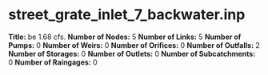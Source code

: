 # street_grate_inlet_7_backwater.inp
**Title:** be 1.68 cfs.
**Number of Nodes:** 5
**Number of Links:** 5
**Number of Pumps:** 0
**Number of Weirs:** 0
**Number of Orifices:** 0
**Number of Outfalls:** 2
**Number of Storages:** 0
**Number of Outlets:** 0
**Number of Subcatchments:** 0
**Number of Raingages:** 0
